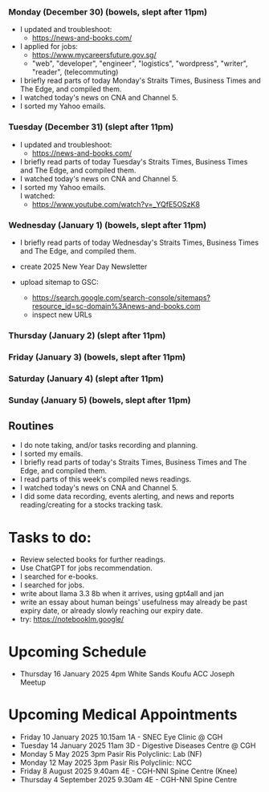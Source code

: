 ### Monday (December 30) (bowels, slept after 11pm)
- I updated and troubleshoot:
    - https://news-and-books.com/
- I applied for jobs:
    - https://www.mycareersfuture.gov.sg/
    - "web", "developer", "engineer", "logistics", "wordpress", "writer", "reader", (telecommuting)
- I briefly read parts of today Monday's Straits Times, Business Times and The Edge, and compiled them.
- I watched today's news on CNA and Channel 5.
- I sorted my Yahoo emails.

### Tuesday (December 31) (slept after 11pm)
- I updated and troubleshoot:
    - https://news-and-books.com/
- I briefly read parts of today Tuesday's Straits Times, Business Times and The Edge, and compiled them.
- I watched today's news on CNA and Channel 5.
- I sorted my Yahoo emails.    
I watched:
    - https://www.youtube.com/watch?v=_YQfE5OSzK8

### Wednesday (January 1) (bowels, slept after 11pm)
- I briefly read parts of today Wednesday's Straits Times, Business Times and The Edge, and compiled them.

- create 2025 New Year Day Newsletter
- upload sitemap to GSC:
    - https://search.google.com/search-console/sitemaps?resource_id=sc-domain%3Anews-and-books.com
    - inspect new URLs

### Thursday (January 2) (slept after 11pm)


### Friday (January 3) (bowels, slept after 11pm)


### Saturday (January 4) (slept after 11pm)


### Sunday (January 5) (bowels, slept after 11pm)




## Routines
- I do note taking, and/or tasks recording and planning.
- I sorted my emails.
- I briefly read parts of today's Straits Times, Business Times and The Edge, and compiled them.
- I read parts of this week's compiled news readings.
- I watched today's news on CNA and Channel 5.
- I did some data recording, events alerting, and news and reports reading/creating for a stocks tracking task.

# Tasks to do:
- Review selected books for further readings.
- Use ChatGPT for jobs recommendation.
- I searched for e-books.
- I searched for jobs.
- write about llama 3.3 8b when it arrives, using gpt4all and jan
- write an essay about human beings' usefulness may already be past expiry date, or already slowly reaching our expiry date.
- try: https://notebooklm.google/

# Upcoming Schedule
- Thursday 16 January 2025 4pm White Sands Koufu ACC Joseph Meetup

# Upcoming Medical Appointments
- Friday 10 January 2025 10.15am 1A - SNEC Eye Clinic @ CGH
- Tuesday 14 January 2025 11am 3D - Digestive Diseases Centre @ CGH
- Monday 5 May 2025 3pm Pasir Ris Polyclinic: Lab (NF)
- Monday 12 May 2025 3pm Pasir Ris Polyclinic: NCC
- Friday 8 August 2025 9.40am 4E - CGH-NNI Spine Centre (Knee)
- Thursday 4 September 2025 9.30am 4E - CGH-NNI Spine Centre
